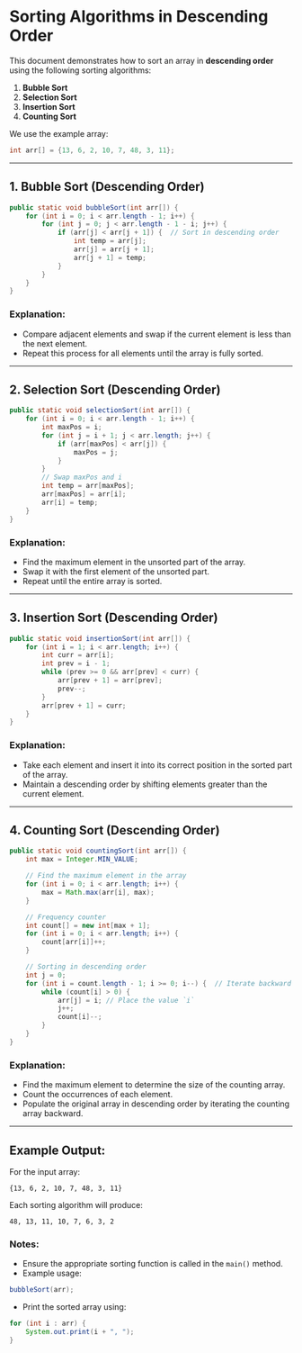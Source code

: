 # Sorting Algorithms in Descending Order

This document demonstrates how to sort an array in **descending order** using the following sorting algorithms:

1. **Bubble Sort**  
2. **Selection Sort**  
3. **Insertion Sort**  
4. **Counting Sort**

We use the example array:
```java
int arr[] = {13, 6, 2, 10, 7, 48, 3, 11};
```

---

## 1. **Bubble Sort (Descending Order)**
```java
public static void bubbleSort(int arr[]) {
    for (int i = 0; i < arr.length - 1; i++) {
        for (int j = 0; j < arr.length - 1 - i; j++) {
            if (arr[j] < arr[j + 1]) {  // Sort in descending order
                int temp = arr[j];
                arr[j] = arr[j + 1];
                arr[j + 1] = temp;
            }
        }  
    }
}
```
### Explanation:
- Compare adjacent elements and swap if the current element is less than the next element.
- Repeat this process for all elements until the array is fully sorted.

---

## 2. **Selection Sort (Descending Order)**
```java
public static void selectionSort(int arr[]) {
    for (int i = 0; i < arr.length - 1; i++) {
        int maxPos = i;
        for (int j = i + 1; j < arr.length; j++) {
            if (arr[maxPos] < arr[j]) {
                maxPos = j;
            }   
        }
        // Swap maxPos and i
        int temp = arr[maxPos];
        arr[maxPos] = arr[i];
        arr[i] = temp;
    }
}
```
### Explanation:
- Find the maximum element in the unsorted part of the array.
- Swap it with the first element of the unsorted part.
- Repeat until the entire array is sorted.

---

## 3. **Insertion Sort (Descending Order)**
```java
public static void insertionSort(int arr[]) {
    for (int i = 1; i < arr.length; i++) {
        int curr = arr[i];
        int prev = i - 1;
        while (prev >= 0 && arr[prev] < curr) {
            arr[prev + 1] = arr[prev];
            prev--;
        }
        arr[prev + 1] = curr;
    }
}
```
### Explanation:
- Take each element and insert it into its correct position in the sorted part of the array.
- Maintain a descending order by shifting elements greater than the current element.

---

## 4. **Counting Sort (Descending Order)**
```java
public static void countingSort(int arr[]) {
    int max = Integer.MIN_VALUE;

    // Find the maximum element in the array
    for (int i = 0; i < arr.length; i++) {
        max = Math.max(arr[i], max);
    }

    // Frequency counter
    int count[] = new int[max + 1];
    for (int i = 0; i < arr.length; i++) {
        count[arr[i]]++;
    }

    // Sorting in descending order
    int j = 0;
    for (int i = count.length - 1; i >= 0; i--) {  // Iterate backward
        while (count[i] > 0) {
            arr[j] = i; // Place the value `i`
            j++;
            count[i]--;
        }
    }
}
```
### Explanation:
- Find the maximum element to determine the size of the counting array.
- Count the occurrences of each element.
- Populate the original array in descending order by iterating the counting array backward.

---

## **Example Output:**
For the input array:
```
{13, 6, 2, 10, 7, 48, 3, 11}
```
Each sorting algorithm will produce:
```
48, 13, 11, 10, 7, 6, 3, 2
```

### Notes:
- Ensure the appropriate sorting function is called in the `main()` method.
- Example usage:
```java
bubbleSort(arr);
```
- Print the sorted array using:
```java
for (int i : arr) {
    System.out.print(i + ", ");
}
```

